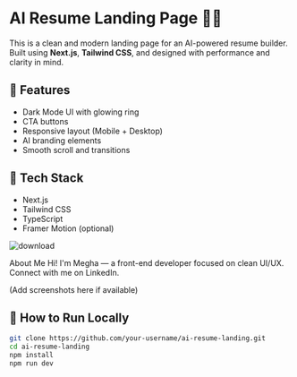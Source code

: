 # AI Resume Landing Page 🧠💼

This is a clean and modern landing page for an AI-powered resume builder. Built using **Next.js**, **Tailwind CSS**, and designed with performance and clarity in mind.

## 🚀 Features

- Dark Mode UI with glowing ring
- CTA buttons
- Responsive layout (Mobile + Desktop)
- AI branding elements
- Smooth scroll and transitions

## 📁 Tech Stack

- Next.js
- Tailwind CSS
- TypeScript
- Framer Motion (optional)

![download](https://github.com/user-attachments/assets/a42211bd-0703-4e45-93f0-93e02cd5770e)


About Me
Hi! I'm Megha — a front-end developer focused on clean UI/UX.
Connect with me on LinkedIn.

(Add screenshots here if available)

## 🔧 How to Run Locally

```bash
git clone https://github.com/your-username/ai-resume-landing.git
cd ai-resume-landing
npm install
npm run dev 



